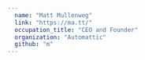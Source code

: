 ```yaml
---
  name: "Matt Mullenweg"
  link: "https://ma.tt/"
  occupation_title: "CEO and Founder"
  organization: "Automattic"
  github: "m"
---
```

